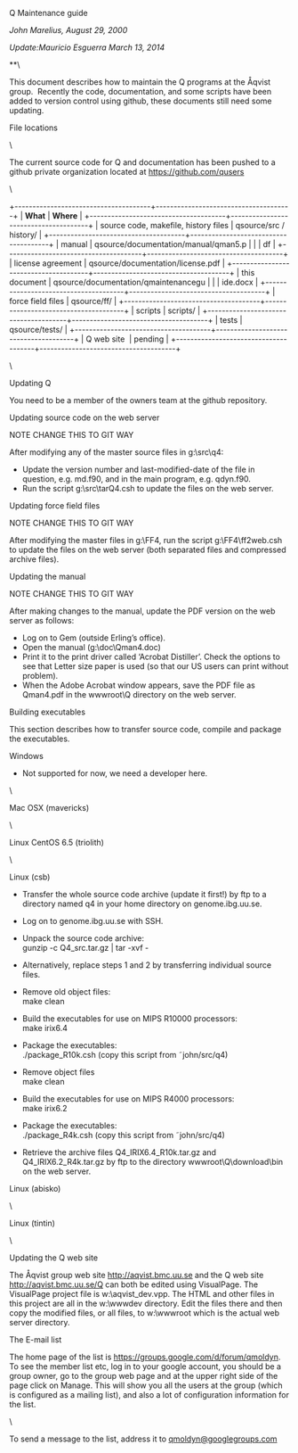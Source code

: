 Q Maintenance guide

*John Marelius, August 29, 2000*

*Update:Mauricio Esguerra March 13, 2014*

**\

This document describes how to maintain the Q programs at the Åqvist
group.  Recently the code, documentation, and some scripts have been
added to version control using github, these documents still need some
updating. 

File locations

\

The current source code for Q and documentation has been pushed to a
github private organization located at https://github.com/qusers

\

+--------------------------------------+--------------------------------------+
| **What**                             | **Where**                            |
+--------------------------------------+--------------------------------------+
| source code, makefile, history files | qsource/src /  history/              |
+--------------------------------------+--------------------------------------+
| manual                               | qsource/documentation/manual/qman5.p |
|                                      | df                                   |
+--------------------------------------+--------------------------------------+
| license agreement                    | qsource/documentation/license.pdf    |
+--------------------------------------+--------------------------------------+
| this document                        | qsource/documentation/qmaintenancegu |
|                                      | ide.docx                             |
+--------------------------------------+--------------------------------------+
| force field files                    | qsource/ff/                          |
+--------------------------------------+--------------------------------------+
| scripts                              | scripts/                             |
+--------------------------------------+--------------------------------------+
| tests                                | qsource/tests/                       |
+--------------------------------------+--------------------------------------+
| Q web site                           | pending                              |
+--------------------------------------+--------------------------------------+

\

Updating Q

You need to be a member of the owners team at the github repository. 

Updating source code on the web server

NOTE CHANGE THIS TO GIT WAY

After modifying any of the master source files in g:\\src\\q4:

-   Update the version number and last-modified-date of the file in
    question, e.g. md.f90, and in the main program, e.g. qdyn.f90.
-   Run the script g:\\src\\tarQ4.csh to update the files on the web
    server.

Updating force field files

NOTE CHANGE THIS TO GIT WAY

After modifying the master files in g:\\FF4, run the script
g:\\FF4\\ff2web.csh to update the files on the web server (both
separated files and compressed archive files).

Updating the manual

NOTE CHANGE THIS TO GIT WAY

After making changes to the manual, update the PDF version on the web
server as follows:

-   Log on to Gem (outside Erling’s office).
-   Open the manual (g:\\doc\\Qman4.doc)
-   Print it to the print driver called ‘Acrobat Distiller’. Check the
    options to see that Letter size paper is used (so that our US users
    can print without problem).
-   When the Adobe Acrobat window appears, save the PDF file as
    Qman4.pdf in the wwwroot\\Q directory on the web server.

Building executables

This section describes how to transfer source code, compile and package
the executables.

Windows

-   Not supported for now, we need a developer here.

\

Mac OSX (mavericks)

\

Linux CentOS 6.5 (triolith)

\

Linux (csb)

-   Transfer the whole source code archive (update it first!) by ftp to
    a directory named q4 in your home directory on genome.ibg.uu.se.
-   Log on to genome.ibg.uu.se with SSH.
-   Unpack the source code archive:\
     gunzip -c Q4\_src.tar.gz | tar -xvf -

-   Alternatively, replace steps 1 and 2 by transferring individual
    source files.

-   Remove old object files:\
     make clean
-   Build the executables for use on MIPS R10000 processors:\
     make irix6.4
-   Package the executables:\
     ./package\_R10k.csh (copy this script from ˜john/src/q4)
-   Remove object files\
     make clean
-   Build the executables for use on MIPS R4000 processors:\
     make irix6.2
-   Package the executables:\
     ./package\_R4k.csh (copy this script from ˜john/src/q4)
-   Retrieve the archive files Q4\_IRIX6.4\_R10k.tar.gz and
    Q4\_IRIX6.2\_R4k.tar.gz by ftp to the directory
    wwwroot\\Q\\download\\bin on the web server.

Linux (abisko)

\

Linux (tintin)

\

Updating the Q web site

The Åqvist group web site http://aqvist.bmc.uu.se and the Q web site
http://aqvist.bmc.uu.se/Q can both be edited using VisualPage. The
VisualPage project file is w:\\aqvist\_dev.vpp. The HTML and other files
in this project are all in the w:\\wwwdev directory. Edit the files
there and then copy the modified files, or all files, to w:\\wwwroot
which is the actual web server directory.

The E-mail list

The home page of the list is https://groups.google.com/d/forum/qmoldyn.
To see the member list etc, log in to your google account, you should be
a group owner, go to the group web page and at the upper right side of
the page click on Manage. This will show you all the users at the group
(which is configured as a mailing list), and also a lot of configuration
information for the list.

\

To send a message to the list, address it to qmoldyn@googlegroups.com
